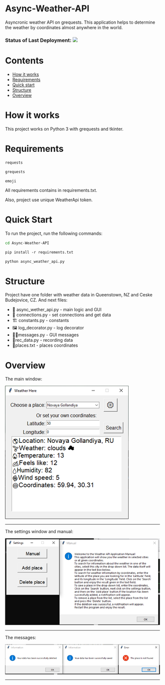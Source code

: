 # Async-Weather-API
 Asyncronic weather API on grequests. This application helps to determine the weather by coordinates almost anywhere in the world.

### Status of Last Deployment: <img src="https://github.com/xmzboy/Async-Weather-API/workflows/Weather-Python-App/badge.svg?branch=main">

# Contents
- [How it works](#how-it-works)
- [Requirements](#requirements)
- [Quick start](#quick-start)
- [Structure](#structure)
- [Overview](#overview)

# How it works
This project works on Python 3 with grequests and tkinter.

# Requirements
```
requests
```
```
grequests
```
```
emoji
```
All requirements contains in requirements.txt.

Also, project use unique WeatherApi token.

# Quick Start
To run the project, run the following commands:
```bash
cd Async-Weather-API
```
```
pip install -r requirements.txt
```
```
python async_weather_api.py
```

# Structure
Project have one folder with weather data in Queenstown, NZ and Ceske Budejovice, CZ.
And next files:
* 🎉 async_wether_api.py - main logic and GUI
* 🎈 connections.py - set connections and get data
* 🏗 constants.py - constants
* 🖼 log_decorator.py - log decorator
* 🐱‍👤messages.py - GUI messages
* 🎨rec_data.py - recording data
* 🎪places.txt - places coordinates

# Overview

The main window:

![main](https://github.com/xmzboy/Async-Weather-API/blob/main/readme_images/main.PNG)
___

The settings window and manual:

![main](https://github.com/xmzboy/Async-Weather-API/blob/main/readme_images/settings.PNG)
___

The messages:

![main](https://github.com/xmzboy/Async-Weather-API/blob/main/readme_images/messages.PNG)
___
